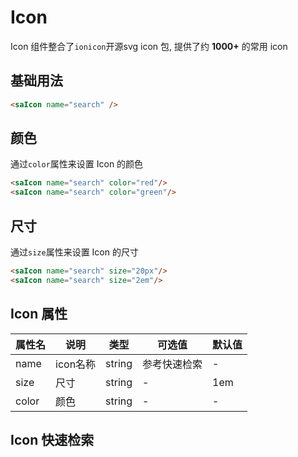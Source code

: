 # Icon

Icon 组件整合了`ionicon`开源svg icon 包, 提供了约 **1000+** 的常用 icon  

## 基础用法
<saIcon name="search" />

```html
<saIcon name="search" />
```

## 颜色
通过`color`属性来设置 Icon 的颜色
<saIcon name="search" color="red"/>
<saIcon name="search" color="green"/>

```html
<saIcon name="search" color="red"/>
<saIcon name="search" color="green"/>
```

## 尺寸
通过`size`属性来设置 Icon 的尺寸
<saIcon name="search" size="20px"/>
<saIcon name="search" size="2em"/>

```html
<saIcon name="search" size="20px"/>
<saIcon name="search" size="2em"/>
```


## Icon 属性
| 属性名 | 说明 | 类型  | 可选值 | 默认值 |
|--|----|-----|-----|-----|
| name | icon名称   |  string   |  参考快速检索   |  -   |
| size | 尺寸   |  string   |  -   |  1em   |
| color | 颜色   |  string   |  -   |  -   |





## Icon 快速检索

<IconSearch />

<script setup>
import IconSearch from './iconSerach.vue'


</script>